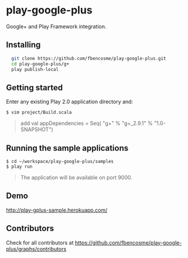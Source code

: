 # play-google-plus 

Google+ and Play Framework integration.

## Installing

```bash
  git clone https://github.com/fbencosme/play-google-plus.git
  cd play-google-plus/g+
  play publish-local
```
## Getting started

Enter any existing Play 2.0 application directory and:

```
$ vim project/Build.scala
```
> add
> val appDependencies = Seq(
>    "g+" % "g+_2.9.1" % "1.0-SNAPSHOT")

## Running the sample applications

```
$ cd ~/workspace/play-google-plus/samples
$ play run
```
> The application will be available on port 9000.

## Demo
 http://play-gplus-sample.herokuapp.com/
 
## Contributors

Check for all contributors at https://github.com/fbencosme/play-google-plus/graphs/contributors

